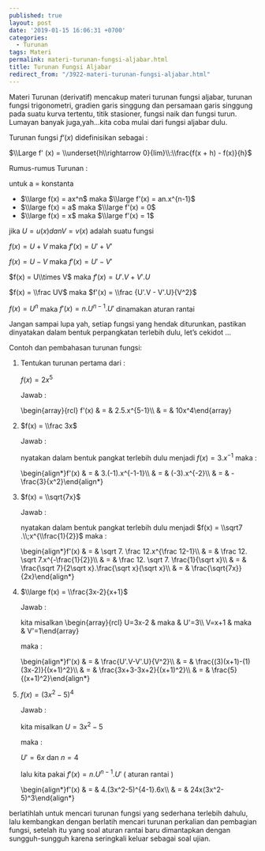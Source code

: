```yaml
---
published: true
layout: post
date: '2019-01-15 16:06:31 +0700'
categories:
  - Turunan
tags: Materi
permalink: materi-turunan-fungsi-aljabar.html
title: Turunan Fungsi Aljabar
redirect_from: "/3922-materi-turunan-fungsi-aljabar.html"
---
```

Materi Turunan (derivatif) mencakup materi turunan fungsi aljabar, turunan fungsi trigonometri, gradien garis singgung dan persamaan garis singgung pada suatu kurva tertentu, titik stasioner, fungsi naik dan fungsi turun. Lumayan banyak juga,yah…kita coba mulai dari fungsi aljabar dulu.

Turunan fungsi $f ‘ (x)$ didefinisikan sebagai :

$\\Large f' (x) = \\underset{h\\rightarrow 0}{lim}\\:\\frac{f(x + h) - f(x)}{h}$

Rumus-rumus Turunan :

untuk a = konstanta

*   $\\large f(x) = ax^n$ maka $\\large f'(x) = an.x^{n-1}$
*   $\\large f(x) = a$ maka $\\large f'(x) = 0$
*   $\\large f(x) = x$ maka $\\large f'(x) = 1$

jika $U = u(x) dan V = v(x)$ adalah suatu fungsi

$f(x) = U + V$ maka $f'(x) = U' + V'$

$f(x) = U - V$ maka $f'(x) = U' - V'$

$f(x) = U\\times V$ maka $f'(x) = U'.V + V'.U$

$f(x) = \\frac UV$ maka $f'(x) = \\frac {U'.V - V'.U}{V^2}$

$f(x) = U^n$ maka $f'(x) = n.U^{n-1}.U'$ dinamakan aturan rantai

Jangan sampai lupa yah, setiap fungsi yang hendak diturunkan, pastikan dinyatakan dalam bentuk perpangkatan terlebih dulu, let’s cekidot …

Contoh dan pembahasan turunan fungsi:

1.  Tentukan turunan pertama dari :
    
    $f(x) = 2x^5$
    
    Jawab :
    
    \\begin{array}{rcl} f'(x) & = & 2.5.x^{5-1}\\\\ & = & 10x^4\\end{array}
    
2.  $f(x) = \\frac 3x$
    
    Jawab :
    
    nyatakan dalam bentuk pangkat terlebih dulu menjadi $f(x) = 3.x^{-1}$ maka :
    
    \\begin{align\*}f'(x) & = & 3.(-1).x^{-1-1}\\\\ & = & (-3).x^{-2}\\\\ & = & -\\frac{3}{x^2}\\end{align\*}
    
3.  $f(x) = \\sqrt{7x}$
    
    Jawab :
    
    nyatakan dalam bentuk pangkat terlebih dulu menjadi $f(x) = \\sqrt7 .\\;x^{\\frac{1}{2}}$ maka :
    
    \\begin{align\*}f'(x) & = & \\sqrt 7. \\frac 12.x^{\\frac 12-1}\\\\ & = & \\frac 12. \\sqrt 7.x^{-\\frac{1}{2}}\\\\ & = & \\frac 12. \\sqrt 7. \\frac{1}{\\sqrt x}\\\\ & = & \\frac{\\sqrt 7}{2\\sqrt x}.\\frac{\\sqrt x}{\\sqrt x}\\\\ & = & \\frac{\\sqrt{7x}}{2x}\\end{align\*}
    
4.  $\\large f(x) = \\frac{3x-2}{x+1}$
    
    Jawab :
    
    kita misalkan \\begin{array}{rcl} U=3x-2 & maka & U'=3\\\\ V=x+1 & maka & V'=1\\end{array}
    
    maka :
    
    \\begin{align\*}f'(x) & = & \\frac{U'.V-V'.U}{V^2}\\\\ & = & \\frac{(3)(x+1)-(1)(3x-2)}{(x+1)^2}\\\\ & = & \\frac{3x+3-3x+2}{(x+1)^2}\\\\ & = & \\frac{5}{(x+1)^2}\\end{align\*}
    
5.  $f(x) = (3x^2 -5)^4$
    
    Jawab :
    
    kita misalkan $U = 3x^2 -5$
    
    maka :
    
    $U'=6x$ dan $n = 4$
    
    lalu kita pakai $f'(x) = n.U^{n-1}.U'$ ( aturan rantai )
    
    \\begin{align\*}f'(x) & = & 4.(3x^2-5)^{4-1}.6x\\\\ & = & 24x(3x^2-5)^3\\end{align\*}
    

berlatihlah untuk mencari turunan fungsi yang sederhana terlebih dahulu, lalu kembangkan dengan berlatih mencari turunan perkalian dan pembagian fungsi, setelah itu yang soal aturan rantai baru dimantapkan dengan sungguh-sungguh karena seringkali keluar sebagai soal ujian.
